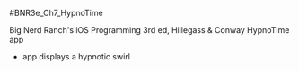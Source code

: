 #BNR3e\_Ch7\_HypnoTime

Big Nerd Ranch's iOS Programming 3rd ed, Hillegass & Conway
HypnoTime app
- app displays a hypnotic swirl

